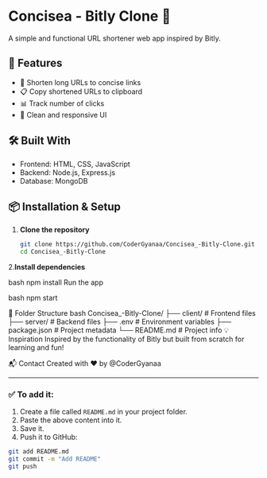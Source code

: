 # Concisea - Bitly Clone 🔗

A simple and functional URL shortener web app inspired by Bitly.

## 🚀 Features

- 🔗 Shorten long URLs to concise links
- 📋 Copy shortened URLs to clipboard
- 📊 Track number of clicks 
- 🧪 Clean and responsive UI

## 🛠️ Built With

- Frontend: HTML, CSS, JavaScript
- Backend: Node.js, Express.js
- Database: MongoDB 

## 📦 Installation & Setup

1. **Clone the repository**
   ```bash
   git clone https://github.com/CoderGyanaa/Concisea_-Bitly-Clone.git
   cd Concisea_-Bitly-Clone
   
2.**Install dependencies**

bash
npm install
Run the app

bash
npm start

📁 Folder Structure
bash
Concisea_-Bitly-Clone/
├── client/           # Frontend files
├── server/           # Backend files
├── .env              # Environment variables
├── package.json      # Project metadata
└── README.md         # Project info
💡 Inspiration
Inspired by the functionality of Bitly but built from scratch for learning and fun!

📬 Contact
Created with ❤️ by @CoderGyanaa

---

### ✅ To add it:

1. Create a file called `README.md` in your project folder.
2. Paste the above content into it.
3. Save it.
4. Push it to GitHub:

```bash
git add README.md
git commit -m "Add README"
git push
